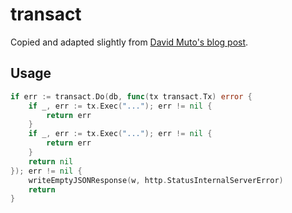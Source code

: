 # transact

Copied and adapted slightly from [David Muto's blog post](https://pseudomuto.com/2018/01/clean-sql-transactions-in-golang/).

## Usage

```go
if err := transact.Do(db, func(tx transact.Tx) error {
    if _, err := tx.Exec("..."); err != nil {
        return err
    }
    if _, err := tx.Exec("..."); err != nil {
        return err
    }
    return nil
}); err != nil {
    writeEmptyJSONResponse(w, http.StatusInternalServerError)
    return
}

```